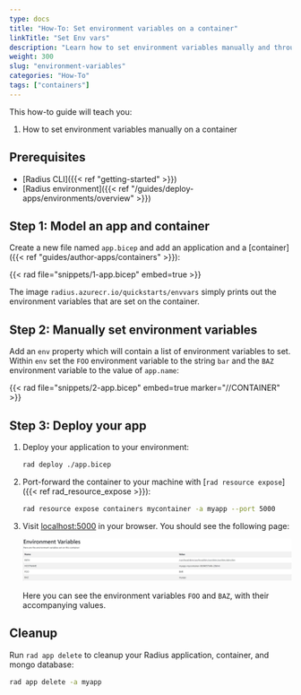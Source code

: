```yaml
---
type: docs
title: "How-To: Set environment variables on a container"
linkTitle: "Set Env vars"
description: "Learn how to set environment variables manually and through connections"
weight: 300
slug: "environment-variables"
categories: "How-To"
tags: ["containers"]
---
```


This how-to guide will teach you:

1. How to set environment variables manually on a container

## Prerequisites

- [Radius CLI]({{< ref "getting-started" >}})
- [Radius environment]({{< ref "/guides/deploy-apps/environments/overview" >}})

## Step 1: Model an app and container

Create a new file named `app.bicep` and add an application and a [container]({{< ref "guides/author-apps/containers" >}}):

{{< rad file="snippets/1-app.bicep" embed=true >}}

The image `radius.azurecr.io/quickstarts/envvars` simply prints out the environment variables that are set on the container.

## Step 2: Manually set environment variables

Add an `env` property which will contain a list of environment variables to set. Within `env` set the `FOO` environment variable to the string `bar` and the `BAZ` environment variable to the value of `app.name`:
   
{{< rad file="snippets/2-app.bicep" embed=true marker="//CONTAINER" >}}

## Step 3: Deploy your app

1. Deploy your application to your environment:

   ```bash
   rad deploy ./app.bicep
   ```
1. Port-forward the container to your machine with [`rad resource expose`]({{< ref rad_resource_expose >}}):

    ```bash
    rad resource expose containers mycontainer -a myapp --port 5000
    ```
1. Visit [localhost:5000](http://localhost:5000) in your browser. You should see the following page:

   <img src="screenshot.jpg" alt="Screenshot of the app printing the environment variables" width=1000px />

   Here you can see the environment variables `FOO` and `BAZ`, with their accompanying values.

## Cleanup

Run `rad app delete` to cleanup your Radius application, container, and mongo database:

```bash
rad app delete -a myapp
```

